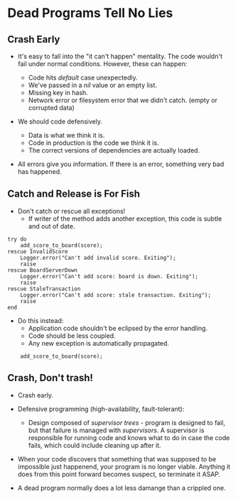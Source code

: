 # Dead Programs Tell No Lies

## Crash Early

* It's easy to fall into the "it can't happen" mentality. The code wouldn't fail under normal conditions. However, these can happen:
    * Code hits _default_ case unexpectedly.
    * We've passed in a _nil_ value or an empty list.
    * Missing key in hash.
    * Network error or filesystem error that we didn't catch. (empty or corrupted data)
* We should code defensively.
    * Data is what we think it is.
    * Code in production is the code we think it is.
    * The correct versions of dependencies are actually loaded.

* All errors give you information. If there is an error, something very bad has happened.

## Catch and Release is For Fish

* Don't catch or rescue all exceptions!
    * If writer of the method adds another exception, this code is subtle and out of date.
```
try do
    add_score_to_board(score);
rescue InvalidScore
    Logger.error("Can't add invalid score. Exiting"); 
    raise
rescue BoardServerDown
    Logger.error("Can't add score: board is down. Exiting"); 
    raise
rescue StaleTransaction
    Logger.error("Can't add score: stale transaction. Exiting"); 
    raise
end
```

* Do this instead:
    * Application code shouldn't be eclipsed by the error handling.
    * Code should be less coupled.
    * Any new exception is automatically propagated.
```
    add_score_to_board(score);
```

## Crash, Don't trash!
* Crash early.
* Defensive programming (high-availability, fault-tolerant):
    * Design composed of _supervisor trees_ - program is designed to fail, but that failure is managed with _supervisors_. A supervisor is responsible for running code and knows what to do in case the code fails, which could include cleaning up after it.

* When your code discovers that something that was supposed to be impossible just happenend, your program is no longer viable. Anything it does from this point forward becomes suspect, so terminate it ASAP.

* A dead program normally does a lot less damange than a crippled one.
